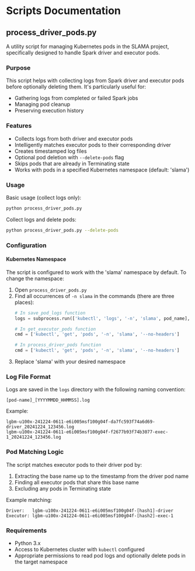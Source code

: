 # Scripts Documentation

## process_driver_pods.py

A utility script for managing Kubernetes pods in the SLAMA project, specifically designed to handle Spark driver and executor pods.

### Purpose

This script helps with collecting logs from Spark driver and executor pods before optionally deleting them. It's particularly useful for:
- Gathering logs from completed or failed Spark jobs
- Managing pod cleanup
- Preserving execution history

### Features

- Collects logs from both driver and executor pods
- Intelligently matches executor pods to their corresponding driver
- Creates timestamped log files
- Optional pod deletion with `--delete-pods` flag
- Skips pods that are already in Terminating state
- Works with pods in a specified Kubernetes namespace (default: 'slama')

### Usage

Basic usage (collect logs only):
```bash
python process_driver_pods.py
```

Collect logs and delete pods:
```bash
python process_driver_pods.py --delete-pods
```

### Configuration

#### Kubernetes Namespace
The script is configured to work with the 'slama' namespace by default. To change the namespace:

1. Open `process_driver_pods.py`
2. Find all occurrences of `-n slama` in the commands (there are three places):
   ```python
   # In save_pod_logs function
   logs = subprocess.run(['kubectl', 'logs', '-n', 'slama', pod_name], ...)
   
   # In get_executor_pods function
   cmd = ['kubectl', 'get', 'pods', '-n', 'slama', '--no-headers']
   
   # In process_driver_pods function
   cmd = ['kubectl', 'get', 'pods', '-n', 'slama', '--no-headers']
   ```
3. Replace 'slama' with your desired namespace

### Log File Format

Logs are saved in the `logs` directory with the following naming convention:
```
[pod-name]_[YYYYMMDD_HHMMSS].log
```

Example:
```
lgbm-u100x-241224-0611-e6i005msf100g04f-da7fc593f74a6d69-driver_20241224_123456.log
lgbm-u100x-241224-0611-e6i005msf100g04f-f2677b93f74b3077-exec-1_20241224_123456.log
```

### Pod Matching Logic

The script matches executor pods to their driver pod by:
1. Extracting the base name up to the timestamp from the driver pod name
2. Finding all executor pods that share this base name
3. Excluding any pods in Terminating state

Example matching:
```
Driver:   lgbm-u100x-241224-0611-e6i005msf100g04f-[hash1]-driver
Executor: lgbm-u100x-241224-0611-e6i005msf100g04f-[hash2]-exec-1
```

### Requirements

- Python 3.x
- Access to Kubernetes cluster with `kubectl` configured
- Appropriate permissions to read pod logs and optionally delete pods in the target namespace
